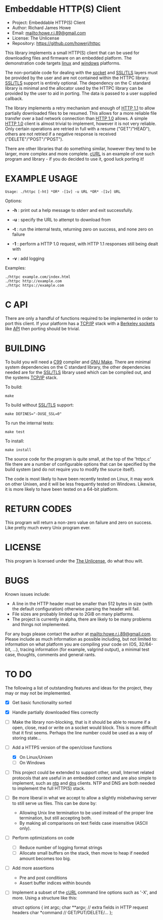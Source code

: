 # Embeddable HTTP(S) Client

* Project:    Embeddable HTTP(S) Client
* Author:     Richard James Howe
* Email:      <mailto:howe.r.j.89@gmail.com>
* License:    The Unlicense
* Repository: <https://github.com/howerj/httpc>

This library implements a small HTTP(S) client that can be used for downloading files 
and firmware on an embedded platform. The demonstration code targets [linux][] and 
[windows][] platforms.

The non-portable code for dealing with the [socket][] and [SSL/TLS][] layers must be
provided by the user and are not contained within the HTTPC library.
[SSL/TLS][] support is entirely optional.  The dependency on the C standard library 
is minimal and the allocator used by the HTTPC library can be provided by the 
user to aid in porting. The data is passed to a user supplied callback.

The library implements a retry mechanism and enough of [HTTP 1.1][] to allow
partially downloaded files to be resumed. This allows for a more reliable file
transfer over a bad network connection than [HTTP 1.0][] allows. A simple 
[HTTP 1.0][] client is almost trivial to implement, however it is not very
reliable. Only certain operations are retried in full with a resume
("GET"/"HEAD"), others are not retried if a negative response is received
("DELETE"/"POST"/"POST").

There are other libraries that do something similar, however they tend to be
larger, more complex and more complete. [cURL][] is an example of one such
program and library - if you do decided to use it, good luck porting it!

# EXAMPLE USAGE

	Usage: ./httpc [-ht] *OR* -[1v] -u URL *OR* -[1v] URL

Options:

* **-h** : print out a help message to stderr and exit successfully.

* **-u** : specify the URL to attempt to download from

* **-t** : run the internal tests, returning zero on success, and none zero on failure

* **-1** : perform a HTTP 1.0 request, with HTTP 1.1 responses still being dealt with

* **-v** : add logging

Examples:

	./httpc example.com/index.html
	./httpc http://example.com
	./httpc https://example.com


# C API

There are only a handful of functions required to be implemented in order to
port this client. If your platform has a [TCP/IP][] stack with a 
[Berkeley sockets][] like [API][] then porting should be trivial.

# BUILDING

To build you will need a [C99][] compiler and [GNU Make][]. There are minimal
system dependencies on the C standard library, the other dependencies needed
are for the [SSL/TLS][] library used which can be compiled out, and the systems
[TCP/IP][] stack.

To build:

	make

To build without [SSL/TLS][] support:

	make DEFINES="-DUSE_SSL=0"

To run the internal tests:

	make test

To install:

	make install

The source code for the program is quite small, at the top of the 'httpc.c'
file there are a number of configurable options that can be specified by the
build system (and do not require you to modify the source itself).

The code is most likely to have been recently tested on Linux, it may work on
other Unixen, and it will be less frequently tested on Windows. Likewise, it is
more likely to have been tested on a 64-bit platform.

# RETURN CODES

This program will return a non-zero value on failure and zero on success. Like
pretty much every Unix program ever.

# LICENSE

This program is licensed under the [The Unlicense][], do what thou wilt.

# BUGS

Known issues include:

* A line in the HTTP header must be smaller than 512 bytes in size (with the
  default configuration) otherwise parsing the header will fail.
* File sizes are probably limited up to 2GiB on many platforms.
* The project is currently in alpha, there are likely to be many problems and
  things not implemented.

For any bugs please contact the author at <mailto:howe.r.j.89@gmail.com>.
Please include as much information as possible including, but not limited to:
information on what platform you are compiling your code on (OS, 32/64-bit,
...), tracing information (for example, valgrind output), a minimal test 
case, thoughts, comments and general rants.

# TO DO

The following a list of outstanding features and ideas for the project, they
may or may not be implemented.

* [x] Get basic functionality sorted
* [x] Handle partially downloaded files correctly
* [ ] Make the library non-blocking, that is it should be able to resume
  if a open, close, read or write on a socket would block. This is more
  difficult that it first seems. Perhaps the line number could be used as
  a way of storing state...
* [ ] Add a HTTPS version of the open/close functions
  - [x] On Linux/Unixen
  - [ ] On Windows
* [ ] This project could be extended to support other, small, Internet related
  protocols that are useful in an embedded context and are also simple to
  implement, such as [ntp][] and [dns][] clients. NTP and DNS are both needed
  to implement the full HTTP(S) stack.
* [ ] Be more liberal in what we accept to allow a slightly misbehaving server
  to still serve us files. This can be done by:
   - Allowing Unix line termination to be used instead of the proper line
     termination, but still accepting both.
   - By making all comparisons on text fields case insensitive (ASCII only).
* [ ] Perform optimizations on code
  - [ ] Reduce number of logging format strings
  - [ ] Allocate small buffers on the stack, then move to heap if needed
    amount becomes too big.
* [ ] Add more assertions
  - Pre and post conditions
  - Assert buffer indices within bounds
* [ ] Implement a subset of the [cURL][] command line options such
  as '-X', and more. Using a structure like this:

	struct options {
		int argc;
		char **argv; // extra fields in HTTP request headers
		char *command // GET/PUT/DELETE/...
	};

[linux]: https://www.linux.org/
[windows]: https://www.microsoft.com/en-gb/windows
[socket]: https://en.wikipedia.org/wiki/Network_socket
[SSL/TLS]: https://en.wikipedia.org/wiki/Transport_Layer_Security
[GNU Make]: https://www.gnu.org/software/make/
[C99]: https://en.wikipedia.org/wiki/C99
[gcc]: https://gcc.gnu.org/
[The Unlicense]: https://unlicense.org/
[HTTP 1.1]: https://www.w3.org/Protocols/rfc2616/rfc2616.html
[HTTP 1.0]: https://www.w3.org/Protocols/HTTP/1.0/spec.html
[Berkeley sockets]: https://en.wikipedia.org/wiki/Berkeley_sockets
[TCP/IP]: https://en.wikipedia.org/wiki/Internet_protocol_suite
[API]: https://en.wikipedia.org/wiki/Application_programming_interface
[cURL]: https://curl.haxx.se/
[netcat]: https://en.wikipedia.org/wiki/Netcat
[ntp]: https://en.wikipedia.org/wiki/Network_Time_Protocol
[dns]: https://en.wikipedia.org/wiki/Domain_Name_System
